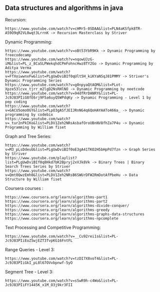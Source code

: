 <h2>Data structures and algorithms in java</h2>



Recursion:

	https://www.youtube.com/watch?v=cHMr5-0SDAA&list=PLN4aKSfpk8TR-A59O9qR2VL0wqt3LrrnK -> Recursion Masterclass by Striver

Dynamic Programming:

	https://www.youtube.com/watch?v=oBt53YbR9Kk -> Dynamic Programming by freecodecamp
	https://www.youtube.com/watch?v=nqowUJzG-iM&list=PL_z_8CaSLPWekqhdCPmFohncHwz8TY2Go -> Dynamic Programming by Aditya Verma
	https://www.youtube.com/watch?v=FfXoiwwnxFw&list=PLgUwDviBIf0qUlt5H_kiKYaNSqJ81PMMY -> Striver's Dynamic Programming Series 
	https://www.youtube.com/watch?v=g0npyaQtAQM&list=PLot-Xpze53lcvx_tjrr_m2lgD2NsRHlNO -> Dynamic Programming by neetcode
	https://www.youtube.com/watch?v=94dfRrDANRY&list=PL-Jc9J83PIiG8fE6rj9F5a6uyQ5WPdqKy -> Dynamic Programming - Level 1 by pep coding
	https://www.youtube.com/watch?v=GACU5omoOGY&list=PLpO3gASfJEIJRnNG4q6QoHAYAATo466a_ -> Dynamic programming by codebix
	https://www.youtube.com/watch?v=_tur2nPkIKo&list=PLDV1Zeh2NRsAsbafOroUBnNV8fhZa7P4u -> Dynamic Programming by William fiset

Graph and Tree Series:

	https://www.youtube.com/watch?v=M3_pLsDdeuU&list=PLgUwDviBIf0oE3gA41TKO2H5bHpPd7fzn -> Graph Series by Striver
	https://www.youtube.com/playlist?list=PLgUwDviBIf0q8Hkd7bK2Bpryj2xVJk8Vk -> Binary Trees | Binary Search Trees Series by Striver
	https://www.youtube.com/watch?v=Qmt0QwzEmh0&list=PLDV1Zeh2NRsB6SWUrDFW2RmDotAfPbeHu -> Data Structure by William fiset


Coursera courses :

	https://www.coursera.org/learn/algorithms-part1
	https://www.coursera.org/learn/algorithms-part2
	https://www.coursera.org/learn/algorithms-divide-conquer/
	https://www.coursera.org/learn/algorithms-greedy
	https://www.coursera.org/learn/algorithms-graphs-data-structures
	https://www.coursera.org/learn/algorithms-npcomplete

Text Processing and Competitive Programming:

	https://www.youtube.com/watch?v=__Cu92rei1s&list=PL-Jc9J83PIiEoZSwjEZT3TvpKG16FntFL

Range Queries - Level 3:

	https://www.youtube.com/watch?v=tzDI7X8voT4&list=PL-Jc9J83PIiGkI_pL8l67OVvbpnwf-5yO

Segment Tree - Level 3:

	https://www.youtube.com/watch?v=sSwR9h-c4Wo&list=PL-Jc9J83PIiFY1445K_x1M_O3j9kr3FII



